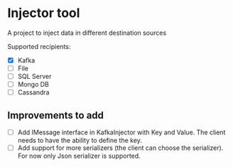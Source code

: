 # Injector tool

A project to inject data in different destination sources

Supported recipients:

- [X] Kafka
- [ ] File
- [ ] SQL Server
- [ ] Mongo DB
- [ ] Cassandra

## Improvements to add

- [ ] Add IMessage interface in KafkaInjector with Key and Value. The client needs to have the ability to define the key.
- [ ] Add support for more serializers (the client can choose the serializer). For now only Json serializer is supported.